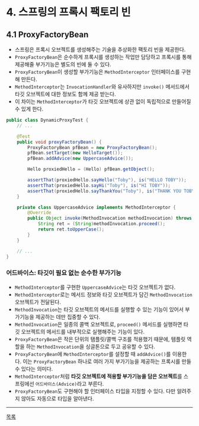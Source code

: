 # 4. 스프링의 프록시 팩토리 빈

## 4.1 ProxyFactoryBean

- 스프링은 프록시 오브젝트를 생성해주는 기술을 추상화한 팩토리 빈을 제공한다.
- `ProxyFactoryBean`은 순수하게 프록시를 생성하는 작업만 담당하고 프록시를 통해 제공해줄 부가기능은 별도의 빈에 둘 수 있다.
- `ProxyFactoryBean`이 생성할 부가기능은 `MethodInterceptor` 인터페이스를 구현해 만든다.
- `MethodInterceptor`는 `InvocationHandler`와 유사하지만 `invoke()` 메서드에서 타깃 오브젝트에 대한 정보도 함께 제공 받는다.
- 이 차이는 `MethodInterceptor`가 타깃 오브젝트에 상관 없이 독립적으로 만들어질 수 있게 한다.

```java
public class DynamicProxyTest {
    // ...

    @Test
    public void proxyFactoryBean() {
        ProxyFactoryBean pfBean = new ProxyFactoryBean();
        pfBean.setTarget(new HelloTarget());
        pfBean.addAdvice(new UppercaseAdvice());

        Hello proxiedHello = (Hello) pfBean.getObject();

        assertThat(proxiedHello.sayHello("Toby"), is("HELLO TOBY"));
        assertThat(proxiedHello.sayHi("Toby"), is("HI TOBY"));
        assertThat(proxiedHello.sayThankYou("Toby"), is("THANK YOU TOBY"));
    }

    private class UppercaseAdvice implements MethodInterceptor {
        @Override
        public Object invoke(MethodInvocation methodInvocation) throws Throwable {
            String ret = (String)methodInvocation.proceed();
            return ret.toUpperCase();
        }
    }

    // ...
}
```

### 어드바이스: 타깃이 필요 없는 순수한 부가기능

- `MethodInterceptor`를 구현한 `UppercaseAdvice`는 타깃 오브젝트가 없다.
- `MethodInterceptor`로는 메서드 정보와 타깃 오브젝트가 담긴 `MethodInvocation` 오브젝트가 전달된다.
- `MethodInvocation`는 타깃 오브젝트의 메서드를 실행할 수 있는 기능이 있어서 부가기능을 제공하는 데만 집중할 수 있다.
- `MethodInvocation`은 일종의 콜백 오브젝트로, `proceed()` 메서드를 실행하면 타깃 오브젝트의 메서드를 내부적으로 실행해주는 기능이 있다.
- `ProxyFactoryBean`은 작은 단위의 탬플릿/콜백 구조를 적용했기 때문에, 템플릿 역할을 하는 `MethodInvocation`을 싱글톤으로 두고 공유할 수 있다.
- `ProxyFactoryBean`에 `MethodInterceptor`를 설정할 때 `addAdvice()`를 이용한다. 이는 `ProxyFactoryBean` 하나로 여러 가지 부가기능을 제공하는 프록시를 만들 수 있다는 의미다.
- `MethodInterceptor`처럼 **타깃 오브젝트에 적용할 부가기능을 담은 오브젝트**를 스프링에선 `어드바이스(Advice)`라고 부른다.
- `ProxyFactoryBean`도 구현해야 할 인터페이스 타입을 지정할 수 있다. 다만 알려주지 않아도 자동으로 타입을 알아낸다.

---
[목록](./index.md)
